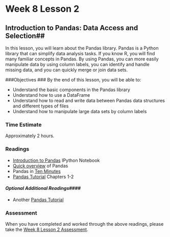 # Week 8 Lesson 2 #
## Introduction to Pandas: Data Access and Selection##

In this lesson, you will learn about the Pandas library. Pandas is a
Python library that can simplify data analysis tasks. If you know R, you
will find many familiar concepts in Pandas. By using Pandas, you can
more easily manipulate data by using column labels, you can identify and
handle missing data, and you can quickly merge or join data sets.

###Objectives ###
By the end of this lesson, you will be able to:

- Understand the basic components in the Pandas library
- Understand how to use a DataFrame
- Understand how to read and write data between Pandas data structures and different types of files
- Understand how to manipulate large data sets by column labels

### Time Estimate ###

Approximately 2 hours.

### Readings ####

- [Introduction to Pandas](notebooks/intro2pandas.ipynb) IPython Notebook
- [Quick overview](http://pandas.pydata.org/pandas-docs/stable/overview.html) of Pandas
- Pandas in [Ten Minutes](http://pandas.pydata.org/pandas-docs/stable/10min.html)
- [Pandas Tutorial](https://github.com/jvns/pandas-cookbook) Chapters 1-2

#### *Optional Additional Readings*####

- Another [Pandas Tutorial](http://www.gregreda.com/2013/10/26/intro-to-pandas-data-structures/)

### Assessment ###

When you have completed and worked through the above readings, please take the [Week 8 Lesson 2 Assessment](https://learn.illinois.edu/mod/quiz/view.php?id=1095566).
